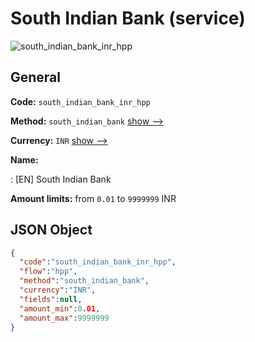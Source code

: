 
# South Indian Bank (service) 
![south_indian_bank_inr_hpp](https://static.openfintech.io/payment_methods/south_indian_bank_inr_hpp/logo.svg?w=400&c=v0.59.26#w200)  

## General 
 
**Code:** `south_indian_bank_inr_hpp` 
 
**Method:** `south_indian_bank` 
 [show -->](/payment-methods/south_indian_bank/) 
 
**Currency:** `INR` [show -->](/currencies/INR/) 
 
**Name:** 
 
:	[EN] South Indian Bank 
 
**Amount limits:** from `0.01` to `9999999` INR 

## JSON Object 

```json
{
  "code":"south_indian_bank_inr_hpp",
  "flow":"hpp",
  "method":"south_indian_bank",
  "currency":"INR",
  "fields":null,
  "amount_min":0.01,
  "amount_max":9999999
}
```  
